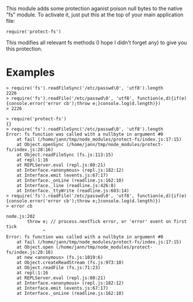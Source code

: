 This module adds some protection aganist poison null bytes to the native "fs" module. To activate it, just put this at the top of your main application file:

    require('protect-fs')

This modifies all relevant fs methods (I hope I didn't forget any) to give you this protection.

Examples
========

    > require('fs').readFileSync('/etc/passwd\0', 'utf8').length
    2226
    > require('fs').readFile('/etc/passwd\0', 'utf8', function(e,d){if(e){console.error('error cb');throw e;}console.log(d.length)})
    > 2226
    
    > require('protect-fs')
    {}
    > require('fs').readFileSync('/etc/passwd\0', 'utf8').length
    Error: fs function was called with a nullbyte in argument #0
        at fail (/home/jann/tmp/node_modules/protect-fs/index.js:17:15)
        at Object.openSync (/home/jann/tmp/node_modules/protect-fs/index.js:28:16)
        at Object.readFileSync (fs.js:113:15)
        at repl:1:16
        at REPLServer.eval (repl.js:80:21)
        at Interface.<anonymous> (repl.js:182:12)
        at Interface.emit (events.js:67:17)
        at Interface._onLine (readline.js:162:10)
        at Interface._line (readline.js:426:8)
        at Interface._ttyWrite (readline.js:603:14)
    > require('fs').readFile('/etc/passwd\0', 'utf8', function(e,d){if(e){console.error('error cb');throw e;}console.log(d.length)})
    > error cb
    
    node.js:202
            throw e; // process.nextTick error, or 'error' event on first tick
                  ^
    Error: fs function was called with a nullbyte in argument #0
        at fail (/home/jann/tmp/node_modules/protect-fs/index.js:17:15)
        at Object.open (/home/jann/tmp/node_modules/protect-fs/index.js:28:16)
        at new <anonymous> (fs.js:1019:6)
        at Object.createReadStream (fs.js:973:10)
        at Object.readFile (fs.js:71:23)
        at repl:1:16
        at REPLServer.eval (repl.js:80:21)
        at Interface.<anonymous> (repl.js:182:12)
        at Interface.emit (events.js:67:17)
        at Interface._onLine (readline.js:162:10)

